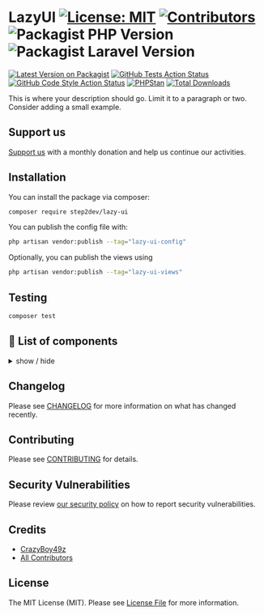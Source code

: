 # LazyUI [![License: MIT](https://img.shields.io/github/license/step2dev/lazy-ui?style=flat-square)](LICENSE.md) [![Contributors](https://img.shields.io/github/contributors/step2dev/lazy-ui.svg?style=flat-square)](https://github.com/step2dev/lazy-ui/graphs/contributors) ![Packagist PHP Version](https://img.shields.io/packagist/dependency-v/step2dev/lazy-ui/php) ![Packagist Laravel Version](https://img.shields.io/packagist/dependency-v/step2dev/lazy-ui/illuminate/contracts)


[![Latest Version on Packagist](https://img.shields.io/packagist/v/step2dev/lazy-ui.svg?style=flat-square)](https://packagist.org/packages/step2dev/lazy-ui)
[![GitHub Tests Action Status](https://img.shields.io/github/actions/workflow/status/step2dev/lazy-ui/run-tests.yml?branch=main&label=tests&style=flat-square)](https://github.com/step2dev/lazy-ui/actions?query=workflow%3Arun-tests+branch%3Amain)
[![GitHub Code Style Action Status](https://img.shields.io/github/actions/workflow/status/step2dev/lazy-ui/fix-php-code-style-issues.yml?branch=main&label=code%20style&style=flat-square)](https://github.com/step2dev/lazy-ui/actions?query=workflow%3A"Fix+PHP+code+style+issues"+branch%3Amain)
[![PHPStan](https://github.com/lazy-adm/lazy-component/actions/workflows/phpstan.yml/badge.svg)](https://github.com/lazy-adm/lazy-component/actions/workflows/phpstan.yml)
[![Total Downloads](https://img.shields.io/packagist/dt/step2dev/lazy-ui.svg?style=flat-square)](https://packagist.org/packages/step2dev/lazy-ui)

This is where your description should go. Limit it to a paragraph or two. Consider adding a small example.

## Support us

[Support us](https://github.com/sponsors/Step2dev) with a monthly donation and help us continue our activities.

## Installation

You can install the package via composer:

```bash
composer require step2dev/lazy-ui
```

You can publish the config file with:

```bash
php artisan vendor:publish --tag="lazy-ui-config"
```

Optionally, you can publish the views using

```bash
php artisan vendor:publish --tag="lazy-ui-views"
```

## Testing

```bash
composer test
```

## 📁 List of components

<details>
<summary>
  show / hide
</summary>

- Actions

    - [x] Button
    - [ ] Dropdown
    - [ ] Modal
    - [x] Swap

- Data display

    - [x] Alert
    - [x] Avatar
    - [x] Badge
    - [ ] Banner
    - [ ] Calendar
    - [ ] Card
    - [ ] Carousel
    - [x] Chat bubble
    - [ ] Collapse
    - [ ] Countdown
    - [ ] Empty placeholder
    - [x] Kbd
    - [x] Loading
    - [x] Progress
    - [x] Radial progress
    - [ ] Stat
    - [ ] Table
    - [ ] Tag
    - [ ] Timeline
    - [ ] Toast
    - [x] Tooltip
    - [ ] Treeview

- Data input
    - [x] Checkbox
    - [ ] File input
    - [x] Text input
    - [ ] Radio
    - [x] Range
    - [ ] Rating
    - [ ] Select
    - [ ] Multi select
    - [x] Textarea
    - [ ] Toggle
- Layout

    - [ ] Artboard
    - [x] Button group
    - [x] Divider
    - [ ] Drawer
    - [ ] Footer
    - [x] Join
    - [ ] Hero
    - [ ] Indicator
    - [x] Input group
    - [x] Mask
    - [x] Stack

- Navigation

    - [ ] Bottom Navigation
    - [x] Breadcrumbs
    - [x] Link
    - [ ] Menu
    - [ ] Navbar
    - [ ] Pagination
    - [ ] Steps
    - [x] Tab

- Mockup
    - [ ] Browser
    - [ ] Code
    - [x] Phone
    - [ ] Window

</details>

## Changelog

Please see [CHANGELOG](CHANGELOG.md) for more information on what has changed recently.

## Contributing

Please see [CONTRIBUTING](CONTRIBUTING.md) for details.

## Security Vulnerabilities

Please review [our security policy](../../security/policy) on how to report security vulnerabilities.

## Credits

- [CrazyBoy49z](https://github.com/CrazyBoy49z)
- [All Contributors](../../contributors)

## License

The MIT License (MIT). Please see [License File](LICENSE.md) for more information.
